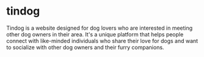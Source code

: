# tindog
Tindog is a website designed for dog lovers who are interested in meeting other dog owners in their area. It's a unique platform that helps people connect with like-minded individuals who share their love for dogs and want to socialize with other dog owners and their furry companions.

